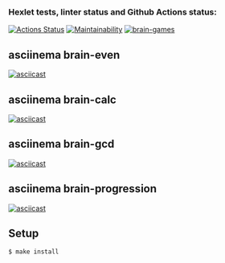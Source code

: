### Hexlet tests, linter status and Github Actions status:
[![Actions Status](https://github.com/PVArech/backend-project-lvl1/workflows/hexlet-check/badge.svg)](https://github.com/PVArech/backend-project-lvl1/actions)
[![Maintainability](https://api.codeclimate.com/v1/badges/ee750a339b88442db12d/maintainability)](https://codeclimate.com/github/PVArech/backend-project-lvl1/maintainability)
[![brain-games](https://github.com/PVArech/backend-project-lvl1/actions/workflows/main.yml/badge.svg)](https://github.com/PVArech/backend-project-lvl1/actions/workflows/main.yml)


## asciinema brain-even
[![asciicast](https://asciinema.org/a/417156.svg)](https://asciinema.org/a/417156)

## asciinema brain-calc
[![asciicast](https://asciinema.org/a/417126.svg)](https://asciinema.org/a/417126)

## asciinema brain-gcd
[![asciicast](https://asciinema.org/a/417154.svg)](https://asciinema.org/a/417154)

## asciinema brain-progression
[![asciicast](https://asciinema.org/a/417162.svg)](https://asciinema.org/a/417162)

## Setup

```sh
$ make install